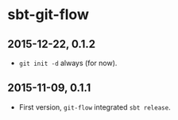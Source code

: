 sbt-git-flow
============

2015-12-22, 0.1.2
-----------------
- `git init -d` always (for now). 

2015-11-09, 0.1.1
-----------------
- First version, `git-flow` integrated `sbt release`. 